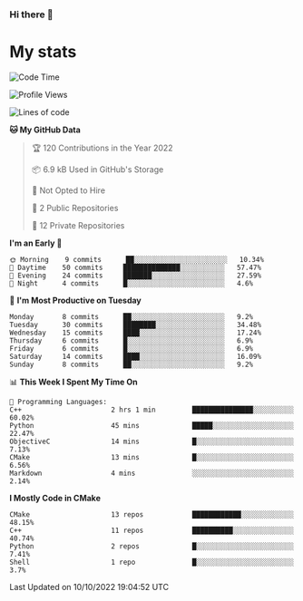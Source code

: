 ### Hi there 👋

# My stats

<!--START_SECTION:waka-->
![Code Time](http://img.shields.io/badge/Code%20Time-102%20hrs%2033%20mins-blue)

![Profile Views](http://img.shields.io/badge/Profile%20Views-3-blue)

![Lines of code](https://img.shields.io/badge/From%20Hello%20World%20I%27ve%20Written-56%20Thousand%20lines%20of%20code-blue)

**🐱 My GitHub Data** 

> 🏆 120 Contributions in the Year 2022
 > 
> 📦 6.9 kB Used in GitHub's Storage 
 > 
> 🚫 Not Opted to Hire
 > 
> 📜 2 Public Repositories 
 > 
> 🔑 12 Private Repositories  
 > 
**I'm an Early 🐤** 

```text
🌞 Morning    9 commits      ██░░░░░░░░░░░░░░░░░░░░░░░   10.34% 
🌆 Daytime    50 commits     ██████████████░░░░░░░░░░░   57.47% 
🌃 Evening    24 commits     ███████░░░░░░░░░░░░░░░░░░   27.59% 
🌙 Night      4 commits      █░░░░░░░░░░░░░░░░░░░░░░░░   4.6%

```
📅 **I'm Most Productive on Tuesday** 

```text
Monday       8 commits      ██░░░░░░░░░░░░░░░░░░░░░░░   9.2% 
Tuesday      30 commits     ████████░░░░░░░░░░░░░░░░░   34.48% 
Wednesday    15 commits     ████░░░░░░░░░░░░░░░░░░░░░   17.24% 
Thursday     6 commits      █░░░░░░░░░░░░░░░░░░░░░░░░   6.9% 
Friday       6 commits      █░░░░░░░░░░░░░░░░░░░░░░░░   6.9% 
Saturday     14 commits     ████░░░░░░░░░░░░░░░░░░░░░   16.09% 
Sunday       8 commits      ██░░░░░░░░░░░░░░░░░░░░░░░   9.2%

```


📊 **This Week I Spent My Time On** 

```text
💬 Programming Languages: 
C++                      2 hrs 1 min         ███████████████░░░░░░░░░░   60.02% 
Python                   45 mins             █████░░░░░░░░░░░░░░░░░░░░   22.47% 
ObjectiveC               14 mins             █░░░░░░░░░░░░░░░░░░░░░░░░   7.13% 
CMake                    13 mins             █░░░░░░░░░░░░░░░░░░░░░░░░   6.56% 
Markdown                 4 mins              ░░░░░░░░░░░░░░░░░░░░░░░░░   2.14%

```

**I Mostly Code in CMake** 

```text
CMake                    13 repos            ████████████░░░░░░░░░░░░░   48.15% 
C++                      11 repos            ██████████░░░░░░░░░░░░░░░   40.74% 
Python                   2 repos             █░░░░░░░░░░░░░░░░░░░░░░░░   7.41% 
Shell                    1 repo              █░░░░░░░░░░░░░░░░░░░░░░░░   3.7%

```



 Last Updated on 10/10/2022 19:04:52 UTC
<!--END_SECTION:waka-->
